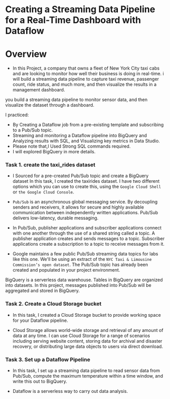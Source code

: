 # Creating a Streaming Data Pipeline for a Real-Time Dashboard with Dataflow

# Overview
- In this Project, a company that owns a fleet of New York City taxi cabs and are looking to monitor how well their business is doing in real-time. i will build a streaming data pipeline to capture taxi revenue, passenger count, ride status, and much more, and then visualize the results in a management dashboard.

you build a streaming data pipeline to monitor sensor data, and then visualize the dataset through a dashboard.

I practiced: 
- By Creating a Dataflow job from a pre-existing template and subscribing to a Pub/Sub topic. 
- Streaming and monitoring a Dataflow pipeline into BigQuery and Analyzing results with SQL, and Visualizing key metrics in Data Studio. 
- Please note that,I Used Strong SQL commands required. 
- I will explored BigQuery in more details.

### Task 1. create the taxi_rides dataset
- I Sourced for a pre-created Pub/Sub topic and create a BigQuery dataset
In this task, I created the taxirides dataset. I have two different options which you can use to create this, using the ``Google Cloud Shell`` or ``the Google Cloud Console``.

- ``Pub/Sub`` is an asynchronous global messaging service. By decoupling senders and receivers, it allows for secure and highly available communication between independently written applications. Pub/Sub delivers low-latency, durable messaging.

- In Pub/Sub, publisher applications and subscriber applications connect with one another through the use of a shared string called a topic. A publisher application creates and sends messages to a topic. Subscriber applications create a subscription to a topic to receive messages from it.

- Google maintains a few public Pub/Sub streaming data topics for labs like this one. We'll be using an extract of the ``NYC Taxi & Limousine Commission’s open dataset``. The Pub/Sub topic has already been created and populated in your project environment.

BigQuery is a serverless data warehouse. Tables in BigQuery are organized into datasets. In this project, messages published into Pub/Sub will be aggregated and stored in BigQuery.

### Task 2. Create a Cloud Storage bucket
- In this task, I created a Cloud Storage bucket to provide working space for your Dataflow pipeline.

- Cloud Storage allows world-wide storage and retrieval of any amount of data at any time. I can use Cloud Storage for a range of scenarios including serving website content, storing data for archival and disaster recovery, or distributing large data objects to users via direct download.

### Task 3. Set up a Dataflow Pipeline
- In this task, I set up a streaming data pipeline to read sensor data from Pub/Sub, compute the maximum temperature within a time window, and write this out to BigQuery.

- Dataflow is a serverless way to carry out data analysis.

